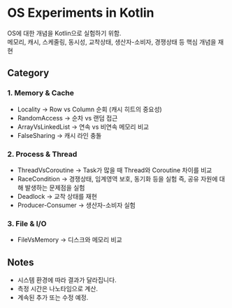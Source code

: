 # OS Experiments in Kotlin

OS에 대한 개념을 Kotlin으로 실험하기 위함. <br />
메모리, 캐시, 스케줄링, 동시성, 교착상태, 생산자-소비자, 경쟁상태 등 핵심 개념을 재현

## Category

### 1. Memory & Cache
- Locality -> Row vs Column 순회 (캐시 히트의 중요성)
- RandomAccess -> 순차 vs 랜덤 접근
- ArrayVsLinkedList -> 연속 vs 비연속 메모리 비교
- FalseSharing -> 캐시 라인 충돌

### 2. Process & Thread
- ThreadVsCoroutine -> Task가 많을 때 Thread와 Coroutine 차이를 비교
- RaceCondition -> 경쟁상태, 임계영역 보호, 동기화 등을 실험 즉, 공유 자원에 대해 발생하는 문제점을 실험
- Deadlock -> 교착 상태를 재현
- Producer-Consumer -> 생산자-소비자 실험

### 3. File & I/O
- FileVsMemory -> 디스크와 메모리 비교

## Notes
- 시스템 환경에 따라 결과가 달라집니다.
- 측정 시간은 나노타임으로 계산.
- 계속된 추가 또는 수정 예정.
